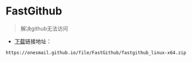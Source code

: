 # FastGithub
> 解决github无法访问
- [下载](https://onesmail.github.io/file/FastGithub/fastgithub_linux-x64.zip)链接地址：
```
https://onesmail.github.io/file/FastGithub/fastgithub_linux-x64.zip
```